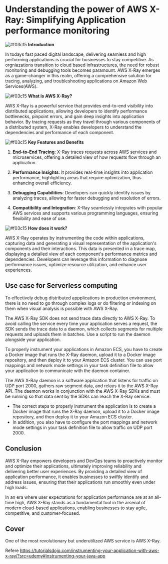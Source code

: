 # Understanding the power of AWS X-Ray: Simplifying Application performance monitoring
![#f03c15](https://via.placeholder.com/15/f03c15/000000?text=+) **Introduction**

In todays fast paced digital landscape, delivering seamless and high performing applications is crucial for businesses to stay competitive. As orgniazations transition to cloud based infrastructures, the need for robust monitoring and debugging tools becomes paramount. AWS X-Ray emerges as a game-changer in this realm, offering a comprehensive solution for tracing, analyzing, and troubleshooting applications on Amazon Web Services(AWS).

![#f03c15](https://via.placeholder.com/15/f03c15/000000?text=+)  **What is AWS X-Ray?**

AWS X-Ray is a powerful service that provides end-to-end visibility into distributed applications, allowing developers to identify performance bottlenecks, pinpoint errors, and gain deep insights into application behavior. By tracing requests as they travel through various components of a distributed system, X-Ray enables developers to understand the dependencies and performance of each component.

![#f03c15](https://via.placeholder.com/15/f03c15/000000?text=+) **Key Features and Benefits**

1. **End-to-End Tracing**: X-Ray traces requests across AWS services and microservices, offering a detailed view of how requests flow through an application.

2. **Performance Insights**: It provides real-time insights into application performance, highlighting areas that require optimization, thus enhancing overall efficiency.

3. **Debugging Capabilities**: Developers can quickly identify issues by analyzing traces, allowing for faster debugging and resolution of errors.

4. **Compatibility and Integration**: X-Ray seamlessly integrates with popular AWS services and supports various programming languages, ensuring flexibility and ease of use.

![#f03c15](https://via.placeholder.com/15/f03c15/000000?text=+) **How does it work?**

AWS X-Ray operates by instrumenting the code within applications, capturing data and generating a visual representation of the application's components and their interactions. This data is presented in a trace map, displaying a detailed view of each component's performance metrics and dependencies. Developers can leverage this information to diagnose performance issues, optimize resource utilization, and enhance user experiences.

## **Use case for Serverless computing**
To effectively debug distributed appplications in production environment, there is no need to go through complex logs or do filtering or indexing on them when visual analysis is possible with AWS X-Ray.

The AWS X-Ray SDK does not send trace data directly to AWS X-Ray. To avoid calling the service every time your application serves a request, the SDK sends the trace data to a daemon, which collects segments for multiple requests and uploads them in batches. Use a script to run the daemon alongside your application.

To properly instrument your applications in Amazon ECS, you have to create a Docker image that runs the X-Ray daemon, upload it to a Docker image repository, and then deploy it to your Amazon ECS cluster. You can use port mappings and network mode settings in your task definition file to allow your application to communicate with the daemon container.

The AWS X-Ray daemon is a software application that listens for traffic on UDP port 2000, gathers raw segment data, and relays it to the AWS X-Ray API. The daemon works in conjunction with the AWS X-Ray SDKs and must be running so that data sent by the SDKs can reach the X-Ray service.

- The correct steps to properly instrument the application is to create a Docker image that runs the X-Ray daemon, upload it to a Docker image repository, and then deploy it to your Amazon ECS cluster.
- In addition, you also have to configure the port mappings and network mode settings in your task definition file to allow traffic on UDP port 2000.

## **Conclusion**
AWS X-Ray empowers developers and DevOps teams to proactively monitor and optimize their applications, ultimately improving reliability and delivering better user experiences. By providing a detailed view of application performance, it enables businesses to swiftly identify and address issues, ensuring that their applications run smoothly even under high loads.

In an era where user expectations for application performance are at an all-time high, AWS X-Ray stands as a fundamental tool in the arsenal of modern cloud-based applications, enabling businesses to stay agile, competitive, and customer-focused.

## Cover
One of the most revolutionary but underutilized AWS service is AWS X-Ray.

Refere
https://tutorialsdojo.com/instrumenting-your-application-with-aws-x-ray/?src=udemy#instrumenting-your-java-app
